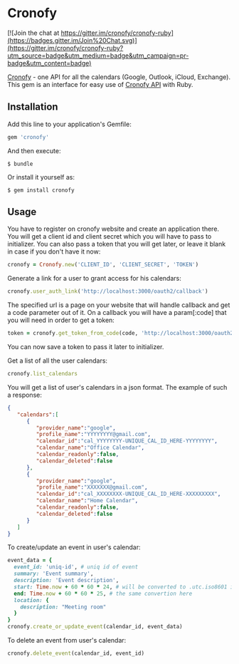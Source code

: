 # Cronofy

[![Join the chat at https://gitter.im/cronofy/cronofy-ruby](https://badges.gitter.im/Join%20Chat.svg)](https://gitter.im/cronofy/cronofy-ruby?utm_source=badge&utm_medium=badge&utm_campaign=pr-badge&utm_content=badge)

[Cronofy](http://www.cronofy.com) - one API for all the calendars (Google, Outlook, iCloud, Exchange). This gem is an interface for easy use of [Cronofy API](http://www.cronofy.com/developers/api) with Ruby.

## Installation

Add this line to your application's Gemfile:

```ruby
gem 'cronofy'
```

And then execute:

    $ bundle

Or install it yourself as:

    $ gem install cronofy

## Usage

You have to register on cronofy website and create an application there. You will get a client id and client secret which you will have to pass to initializer. You can also pass a token that you will get later, or leave it blank in case if you don't have it now:
```ruby
cronofy = Cronofy.new('CLIENT_ID', 'CLIENT_SECRET', 'TOKEN')
```

Generate a link for a user to grant access for his calendars:
```ruby
cronofy.user_auth_link('http://localhost:3000/oauth2/callback')
```

The specified url is a page on your website that will handle callback and get a code parameter out of it. On a callback you will have a param[:code] that you will need in order to get a token:
```ruby
token = cronofy.get_token_from_code(code, 'http://localhost:3000/oauth2/callback')
```
You can now save a token to pass it later to initializer.

Get a list of all the user calendars:
```ruby
cronofy.list_calendars
```

You will get a list of user's calendars in a json format. The example of such a response:
```json
{
   "calendars":[
      {
         "provider_name":"google",
         "profile_name":"YYYYYYYY@gmail.com",
         "calendar_id":"cal_YYYYYYYY-UNIQUE_CAL_ID_HERE-YYYYYYYY",
         "calendar_name":"Office Calendar",
         "calendar_readonly":false,
         "calendar_deleted":false
      },
      {
         "provider_name":"google",
         "profile_name":"XXXXXXX@gmail.com",
         "calendar_id":"cal_XXXXXXXX-UNIQUE_CAL_ID_HERE-XXXXXXXXX",
         "calendar_name":"Home Calendar",
         "calendar_readonly":false,
         "calendar_deleted":false
      }
   ]
}
```

To create/update an event in user's calendar:
```ruby
event_data = {
  event_id: 'uniq-id', # uniq id of event
  summary: 'Event summary',
  description: 'Event description',
  start: Time.now + 60 * 60 * 24, # will be converted to .utc.iso8601 internally,
  end: Time.now + 60 * 60 * 25, # the same convertion here
  location: {
    description: "Meeting room"
  }
}
cronofy.create_or_update_event(calendar_id, event_data)
```

To delete an event from user's calendar:
```ruby
cronofy.delete_event(calendar_id, event_id)
```
